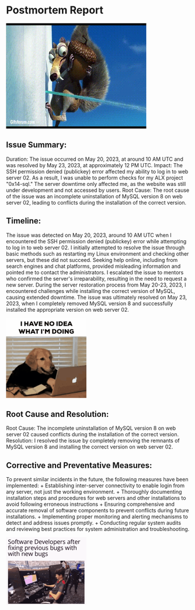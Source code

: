 # Postmortem Report

![They never stop coming](non_stop.gif)

## Issue Summary:

Duration: The issue occurred on May 20, 2023, at around 10 AM UTC and was resolved by May 23, 2023, at approximately 12 PM UTC.
Impact: The SSH permission denied (publickey) error affected my ability to log in to web server 02. As a result, I was unable to perform checks for my ALX project "0x14-sql." The server downtime only affected me, as the website was still under development and not accessed by users.
Root Cause: The root cause of the issue was an incomplete uninstallation of MySQL version 8 on web server 02, leading to conflicts during the installation of the correct version.

## Timeline:

The issue was detected on May 20, 2023, around 10 AM UTC when I encountered the SSH permission denied (publickey) error while attempting to log in to web server 02.
I initially attempted to resolve the issue through basic methods such as restarting my Linux environment and checking other servers, but these did not succeed.
Seeking help online, including from search engines and chat platforms, provided misleading information and pointed me to contact the administrators.
I escalated the issue to mentors who confirmed the server's irreparability, resulting in the need to request a new server.
During the server restoration process from May 20-23, 2023, I encountered challenges while installing the correct version of MySQL, causing extended downtime.
The issue was ultimately resolved on May 23, 2023, when I completely removed MySQL version 8 and successfully installed the appropriate version on web server 02.

![No idea what i'm doing](no_idea.gif)

## Root Cause and Resolution:

Root Cause: The incomplete uninstallation of MySQL version 8 on web server 02 caused conflicts during the installation of the correct version.
Resolution: I resolved the issue by completely removing the remnants of MySQL version 8 and installing the correct version on web server 02.

## Corrective and Preventative Measures:

To prevent similar incidents in the future, the following measures have been implemented:
       	+ Establishing inter-server connectivity to enable login from any server, not just the working environment.
       	+ Thoroughly documenting installation steps and procedures for web servers and other installations to avoid following erroneous instructions
       	+ Ensuring comprehensive and accurate removal of software components to prevent conflicts during future installations.
       	+ Implementing proper monitoring and alerting mechanisms to detect and address issues promptly.
       	+ Conducting regular system audits and reviewing best practices for system administration and troubleshooting.

![Let's call it a truce](truce.gif)
